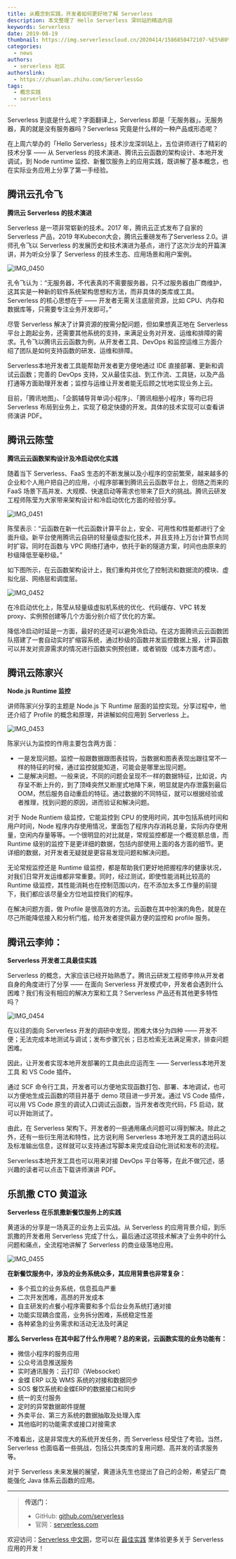 ```yaml
---
title: 从概念到实践，开发者如何更好地了解 Serverless
description: 本文整理了 Hello Serverless 深圳站的精选内容
keywords: Serverless
date: 2019-08-19
thumbnail: https://img.serverlesscloud.cn/2020414/1586850472107-%E5%B0%81%E9%9D%A2%E5%9B%BE%20%282%29.png
categories:
  - news
authors:
  - serverless 社区
authorslink:
  - https://zhuanlan.zhihu.com/ServerlessGo
tags:
  - 概念实践
  - serverless
---
```


Serverless 到底是什么呢？字面翻译上，Serverless 即是「无服务器」。无服务器，真的就是没有服务器吗？Serverless 究竟是什么样的一种产品或形态呢？

在上周六举办的「Hello Serverless」技术沙龙深圳站上，五位讲师进行了精彩的技术分享 —— 从 Serverless 的技术演进、腾讯云云函数的架构设计、本地开发调试，到 Node runtime 监控、新餐饮服务上的应用实践，既讲解了基本概念，也在实际业务应用上分享了第一手经验。

## 腾讯云孔令飞

**腾讯云 Serverless 的技术演进**

Serverless 是一项非常崭新的技术。2017 年，腾讯云正式发布了自家的 Serverless 产品，2019 年Kubecon大会，腾讯云重磅发布了Serverless 2.0。讲师孔令飞以 Serverless 的发展历史和技术演进为基点，进行了这次沙龙的开篇演讲，并为听众分享了 Serverless 的技术生态、应用场景和用户案例。

![IMG_0450](https://img.serverlesscloud.cn/tmp/IMG_0450.JPG)

孔令飞认为：“无服务器，不代表真的不需要服务器，只不过服务器由厂商维护，这其实是一种新的软件系统架构思想和方法，而非具体的类库或工具。Serverless 的核心思想在于 —— 开发者无需关注底层资源，比如 CPU、内存和数据库等，只需要专注业务开发即可。”

尽管 Serverless 解决了计算资源的按需分配问题，但如果想真正地在 Serverless 平台上跑起业务，还需要其他系统的支持，来满足业务对开发、运维和排障的需求。孔令飞以腾讯云云函数为例，从开发者工具、DevOps 和监控运维三方面介绍了团队是如何支持函数的研发、运维和排障。

Serverless本地开发者工具能帮助开发者更方便地通过 IDE 直接部署、更新和调试云函数；完善的 DevOps 支持，又从最佳实战、到工作流、工具链，以及产品打通等方面助理开发者；监控与运维让开发者能无后顾之忧地实现业务上云。

目前，「腾讯地图」、「企鹅辅导背单词小程序」、「腾讯相册小程序」等均已将 Serverless 布局到业务上，实现了稳定快捷的开发。具体的技术实现可以查看讲师演讲 PDF。

## 腾讯云陈莹

**腾讯云云函数架构设计及冷启动优化实践**

随着当下 Serverless、FaaS 生态的不断发展以及小程序的空前繁荣，越来越多的企业和个人用户把自己的应用，小程序部署到腾讯云云函数平台上，但随之而来的 FaaS 场景下高并发、大规模、快速启动等需求也带来了巨大的挑战。腾讯云研发工程师陈莹为大家带来架构设计和冷启动优化方面的经验分享。

![IMG_0451](https://img.serverlesscloud.cn/tmp/IMG_0451.JPG)

陈莹表示：“云函数在新一代云函数计算平台上，安全、可用性和性能都进行了全面升级。新平台使用腾讯云自研的轻量级虚拟化技术，并且支持上万台计算节点同时扩容。同时在函数与 VPC 网络打通中，依托于新的隧道方案，时间也由原来的秒级降低至毫秒级。”

如下图所示，在云函数架构设计上，我们重构并优化了控制流和数据流的模块、虚拟化层、网络层和调度层。

![IMG_0452](https://img.serverlesscloud.cn/tmp/IMG_0452.JPG)

在冷启动优化上，陈莹从轻量级虚拟机系统的优化、代码缓存、VPC 转发 proxy、实例预创建等几个方面分别介绍了优化的方案。

降低冷启动时延是一方面，最好的还是可以避免冷启动。在这方面腾讯云云函数团队搭建了一套自动实时扩缩容系统，通过秒级的函数并发监控数据上报，计算函数可以并发对资源需求的情况进行函数实例预创建，或者销毁（成本方面考虑）。

## 腾讯云陈家兴

**Node.js Runtime 监控**

讲师陈家兴分享的主题是 Node.js 下 Runtime 层面的监控实现。分享过程中，他还介绍了 Profile 的概念和原理，并讲解如何应用到 Serverless 上。

![IMG_0453](https://img.serverlesscloud.cn/tmp/IMG_0453.JPG)

陈家兴认为监控的作用主要包含两方面：

- 一是发现问题。监控一般跟数据跟图表挂钩，当数据和图表表现出跟往常不一样的特征的时候，通过监控就能知道，可能会是哪里出现问题。
- 二是解决问题。一般来说，不同的问题会呈现不一样的数据特征，比如说，内存呈不断上升的，到了顶峰突然又断崖式地降下来，明显就是内存泄露到最后 OOM，然后服务自动重启的特征。通过数据的不同特征，就可以根据经验或者推理，找到问题的原因，进而验证和解决问题。

对于 Node Runtiem 级监控，它能监控到 CPU 的使用时间，其中包括系统时间和用户时间，Node 程序内存使用情况，里面包了程序内存消耗总量，实际内存使用量，空闲内存量等等。一个很明显的对比就是，常规监控都是一个概览额总值，而 Runtime 级别的监控下是更详细的数据，包括内部使用上面的各方面的细节。更详细的数据，对开发者无疑就是更容易发现问题和解决问题。

无论常规监控还是 Runtime 级监控，都是帮助我们更好地把握程序的健康状况，对我们日常开发运维都非常重要。同时，经过测试，即使性能消耗比较高的 Runtime 级监控，其性能消耗也在控制范围以内，在不添加太多工作量的前提下，我们都应该尽量全方位地监控我们的程序。

在解决问题方面，做 Profile 是很高效的方法。云函数在其中扮演的角色，就是在尽己所能降低接入和分析门槛，给开发者提供最方便的监控和 profile 服务。

## 腾讯云李帅：

**Serverless 开发者工具最佳实践**

Serverless 的概念，大家应该已经开始熟悉了。腾讯云研发工程师李帅从开发者自身的角度进行了分享 —— 在面向 Serverless 开发模式中，开发者会遇到什么困难？我们有没有相应的解决方案和工具？Serverless 产品还有其他更多特性吗？

![IMG_0454](https://img.serverlesscloud.cn/tmp/IMG_0454.JPG)

在以往的面向 Serverless 开发的调研中发现，困难大体分为四种 —— 开发不便；无法完成本地测试与调试；发布步骤冗长；日志检索无法满足需求，排查问题困难。

因此，让开发者实现本地开发部署的工具由此应运而生 —— Serverless本地开发工具 和 VS Code 插件。

通过 SCF 命令行工具，开发者可以方便地实现函数打包、部署、本地调试，也可以方便地生成云函数的项目并基于 demo 项目进一步开发。通过 VS Code 插件，可以用 VS Code 原生的调试入口调试云函数，当开发者改完代码，F5 启动，就可以开始测试了。

由此，在 Serverless 架构下。开发者的一些通用痛点问题可以得到解决。除此之外，还有一些衍生用法和特性，比方说利用 Serverless 本地开发工具的退出码以及标准输出信息，这样就可以支持通过写脚本来完成自动化测试和发布的流程。

Serverless本地开发工具也可以用来对接 DevOps 平台等等，在此不做冗述，感兴趣的读者可以点击下载讲师演讲 PDF。   

## 乐凯撒 CTO 黄道泳

**Serverless 在乐凯撒新餐饮服务上的实践**

黄道泳的分享是一场真正的业务上云实战。从 Serverless 的应用背景介绍，到乐凯撒的开发者用 Serverless 完成了什么，最后通过这项技术解决了业务中的什么问题和痛点，全流程地讲解了 Serverless 的商业级落地应用。

![IMG_0455](https://img.serverlesscloud.cn/tmp/IMG_0455.JPG)

**在新餐饮服务中，涉及的业务系统众多，其应用背景也非常复杂：**

- 多个孤立的业务系统，信息孤岛严重
- 二次开发困难，高昂的开发成本
- 自主研发的点餐小程序需要和多个后台业务系统打通对接
- 功能实现耦合度高，业务拆分困难，系统稳定性差
- 各种紧急的业务需求和活动无法及时满足

**那么 Serverless 在其中起了什么作用呢？总的来说，云函数实现的业务功能有：**

- 微信小程序的服务应用
- 公众号消息推送服务
- 实时通讯服务：云打印（Websocket）
- 金蝶 ERP 以及 WMS 系统的对接和数据同步
- SOS 餐饮系统和金蝶ERP的数据接口和同步
- 统一的支付服务
- 定时的异常数据邮件提醒
- 外卖平台、第三方系统的数据抽取及处理入库
- 其他临时的功能需求或接口对接需求

不难看出，这是非常庞大的系统开发任务，而 Serverless 经受住了考验。当然，Serverless 也面临着一些挑战，包括公共类库的复用问题、高并发的请求服务等。

对于 Serverless 未来发展的展望，黄道泳先生也提出了自己的企盼，希望云厂商能强化 Java 体系云函数的应用。

---

> **传送门：**
>
> - GitHub: [github.com/serverless](https://github.com/serverless/serverless/blob/master/README_CN.md) 
> - 官网：[serverless.com](https://serverless.com/)

欢迎访问：[Serverless 中文网](https://serverlesscloud.cn/)，您可以在 [最佳实践](https://serverlesscloud.cn/best-practice) 里体验更多关于 Serverless 应用的开发！
